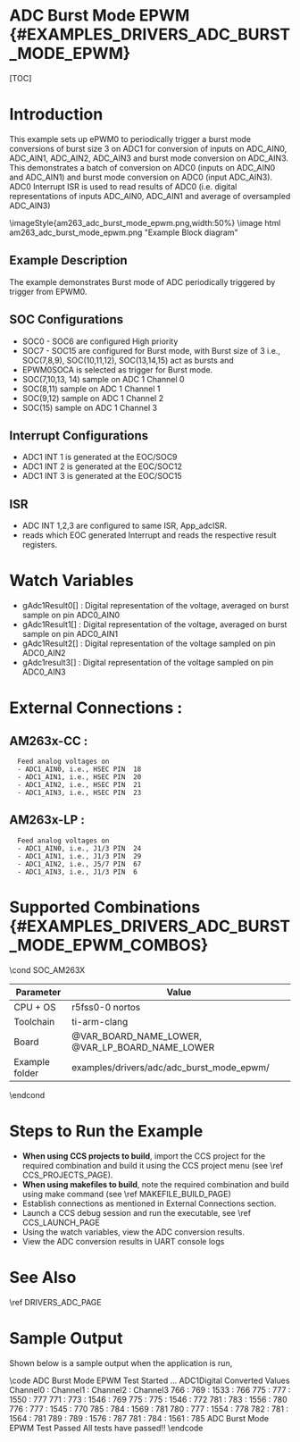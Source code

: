 # ADC Burst Mode EPWM {#EXAMPLES_DRIVERS_ADC_BURST_MODE_EPWM}

[TOC]

# Introduction

This example sets up ePWM0 to periodically trigger a burst mode conversions of burst size 3 on ADC1 for conversion of inputs on ADC_AIN0, ADC_AIN1, ADC_AIN2, ADC_AIN3 and burst mode conversion on ADC_AIN3. This demonstrates a batch of conversion on ADC0 (inputs on ADC_AIN0 and ADC_AIN1) and burst mode conversion on ADC0 (input ADC_AIN3). ADC0 Interrupt ISR is used to read results of ADC0 (i.e. digital representations of inputs ADC_AIN0, ADC_AIN1 and average of oversampled ADC_AIN3)

\imageStyle{am263_adc_burst_mode_epwm.png,width:50%}
\image html am263_adc_burst_mode_epwm.png "Example Block diagram"
## Example Description
The example demonstrates Burst mode of ADC periodically triggered by trigger from EPWM0.

## SOC Configurations
 - SOC0 - SOC6 are configured High priority
 - SOC7 - SOC15 are configured for Burst mode, with Burst size of 3 i.e., SOC(7,8,9), SOC(10,11,12), SOC(13,14,15) act as bursts and
 - EPWM0SOCA is selected as trigger for Burst mode.
 - SOC(7,10,13, 14) sample on ADC 1 Channel 0
 - SOC(8,11)        sample on ADC 1 Channel 1
 - SOC(9,12)        sample on ADC 1 Channel 2
 - SOC(15)          sample on ADC 1 Channel 3

## Interrupt Configurations
 - ADC1 INT 1 is generated at the EOC/SOC9
 - ADC1 INT 2 is generated at the EOC/SOC12
 - ADC1 INT 3 is generated at the EOC/SOC15

## ISR
 - ADC INT 1,2,3 are configured to same ISR, App_adcISR.
 - reads which EOC generated Interrupt and reads the respective result registers.

# Watch Variables
 - gAdc1Result0[] : Digital representation of the voltage, averaged on burst sample on pin ADC0_AIN0
 - gAdc1Result1[] : Digital representation of the voltage, averaged on burst sample on pin ADC0_AIN1
 - gAdc1Result2[] : Digital representation of the voltage sampled on pin ADC0_AIN2
 - gAdc1result3[] : Digital representation of the voltage sampled on pin ADC0_AIN3

# External Connections :
## AM263x-CC :
      Feed analog voltages on
      - ADC1_AIN0, i.e., HSEC PIN  18
      - ADC1_AIN1, i.e., HSEC PIN  20
      - ADC1_AIN2, i.e., HSEC PIN  21
      - ADC1_AIN3, i.e., HSEC PIN  23
## AM263x-LP :
      Feed analog voltages on
      - ADC1_AIN0, i.e., J1/3 PIN  24
      - ADC1_AIN1, i.e., J1/3 PIN  29
      - ADC1_AIN2, i.e., J5/7 PIN  67
      - ADC1_AIN3, i.e., J1/3 PIN  6


# Supported Combinations {#EXAMPLES_DRIVERS_ADC_BURST_MODE_EPWM_COMBOS}

\cond SOC_AM263X

 Parameter      | Value
 ---------------|-----------
 CPU + OS       | r5fss0-0 nortos
 Toolchain      | ti-arm-clang
 Board          | @VAR_BOARD_NAME_LOWER, @VAR_LP_BOARD_NAME_LOWER
 Example folder | examples/drivers/adc/adc_burst_mode_epwm/

\endcond

# Steps to Run the Example

- **When using CCS projects to build**, import the CCS project for the required combination
  and build it using the CCS project menu (see \ref CCS_PROJECTS_PAGE).
- **When using makefiles to build**, note the required combination and build using
  make command (see \ref MAKEFILE_BUILD_PAGE)
- Establish connections as mentioned in External Connections section.
- Launch a CCS debug session and run the executable, see \ref CCS_LAUNCH_PAGE
- Using the watch variables, view the ADC conversion results.
- View the ADC conversion results in UART console logs

# See Also

\ref DRIVERS_ADC_PAGE

# Sample Output

Shown below is a sample output when the application is run,

\code
ADC Burst Mode EPWM Test Started ...
ADC1Digital Converted Values
Channel0    :   Channel1    :   Channel2   : Channel3
    766  :   769  :   1533  :   766
    775  :   777  :   1550  :   777
    771  :   773  :   1546  :   769
    775  :   775  :   1546  :   772
    781  :   783  :   1556  :   780
    776  :   777  :   1545  :   770
    785  :   784  :   1569  :   781
    780  :   777  :   1554  :   778
    782  :   781  :   1564  :   781
    789  :   789  :   1576  :   787
    781  :   784  :   1561  :   785
ADC Burst Mode EPWM Test Passed
All tests have passed!!
\endcode
